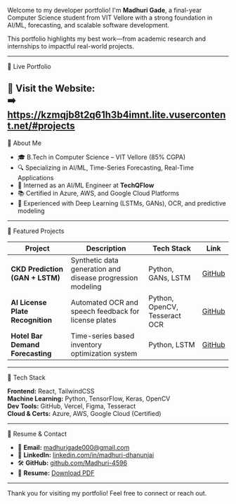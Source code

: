 Welcome to my developer portfolio! I'm **Madhuri Gade**, a final-year Computer Science student from VIT Vellore with a strong foundation in AI/ML, forecasting, and scalable software development.

This portfolio highlights my best work—from academic research and internships to impactful real-world projects.

---

🔗 Live Portfolio

🎯 **Visit the Website:**  
➡️ https://kzmqjb8t2q61h3b4imnt.lite.vusercontent.net/#projects
---

🧠 About Me

- 🎓 B.Tech in Computer Science – VIT Vellore (85% CGPA)
- 🔍 Specializing in AI/ML, Time-Series Forecasting, Real-Time Applications
- 🧪 Interned as an AI/ML Engineer at **TechQFlow**
- 📚 Certified in Azure, AWS, and Google Cloud Platforms
- 🧠 Experienced with Deep Learning (LSTMs, GANs), OCR, and predictive modeling

----

💼 Featured Projects

| Project | Description | Tech Stack | Link |
|--------|-------------|------------|------|
| **CKD Prediction (GAN + LSTM)** | Synthetic data generation and disease progression modeling | Python, GANs, LSTM | [GitHub](https://github.com/Madhuri-4596/LONGITUDINAL-DL-MODEL-FOR-PREDECTING-CHRONIC-KIDNEY-DISEASE-PROGRESSION-USING-TEMPRAL-CLINIC) |
| **AI License Plate Recognition** | Automated OCR and speech feedback for license plates | Python, OpenCV, Tesseract OCR | [GitHub](https://github.com/Madhuri-4596/AI-Powered-License-Plate-Detection-and-Recognition) |
| **Hotel Bar Demand Forecasting** | Time-series based inventory optimization system | Python, LSTM | [GitHub](https://github.com/Madhuri-4596/Time-Series-Demand-Forecasting-for-Hotel-Bar-Operations.) |

---

 🚀 Tech Stack

**Frontend:** React, TailwindCSS  
**Machine Learning:** Python, TensorFlow, Keras, OpenCV  
**Dev Tools:** GitHub, Vercel, Figma, Tesseract  
**Cloud & Certs:** Azure, AWS, Google Cloud (Certified)

---
 📄 Resume & Contact

- 📧 **Email:** [madhurigade000@gmail.com](mailto:madhurigade000@gmail.com)  
- 💼 **LinkedIn:** [linkedin.com/in/madhuri-dhanunjai](https://linkedin.com/in/madhuri-dhanunjai)  
- 🛠 **GitHub:** [github.com/Madhuri-4596](https://github.com/Madhuri-4596)  
- 📄 **Resume:** [Download PDF](https://v0-new-project-adigmcfbfoa.vercel.app/Madhuri_Dhanunjai_resume_.pdf)

---


Thank you for visiting my portfolio! Feel free to connect or reach out.
